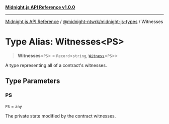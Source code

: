 [**Midnight.js API Reference v1.0.0**](../../../README.md)

***

[Midnight.js API Reference](../../../packages.md) / [@midnight-ntwrk/midnight-js-types](../README.md) / Witnesses

# Type Alias: Witnesses\<PS\>

> **Witnesses**\<`PS`\> = `Record`\<`string`, [`Witness`](Witness.md)\<`PS`\>\>

A type representing all of a contract's witnesses.

## Type Parameters

### PS

`PS` = `any`

The private state modified by the contract witnesses.
